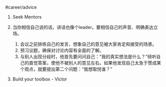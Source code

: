 #career/advice

1. Seek Mentors
2. 当你相信自己说的话，讲话也像个leader。要相信自己的声音、明确表达立场。
	1. 会议之前排练自己的发言，想象自己的意见被大家肯定和接受的场景。
	2. 预习议题，确保对讨论内容有全面的了解。
	3. 与别人出现分歧时，他首先要问问自己：“我的真实想法是什么？”倾听自己的直觉答案，使他不被别人的意见左右。如果他发现自己太急于赞成某个观点，就要提出第二个问题：“我想取悦谁？”


3. Build your toolbox - Victor